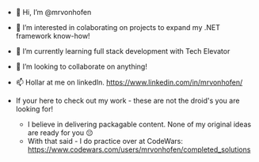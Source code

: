 - 👋 Hi, I’m @mrvonhofen
- 👀 I’m interested in colaborating on projects to expand my .NET framework know-how!
- 🌱 I’m currently learning full stack development with Tech Elevator
- 💞️ I’m looking to collaborate on anything!
- 📫 Hollar at me on linkedIn. https://www.linkedin.com/in/mrvonhofen/

- If your here to check out my work - these are not the droid's you are looking for!
  - I believe in delivering packagable content. None of my original ideas are ready for you 😔
  - With that said - I do practice over at CodeWars:  https://www.codewars.com/users/mrvonhofen/completed_solutions

<!---
mrvonhofen/mrvonhofen is a ✨ special ✨ repository because its `README.md` (this file) appears on your GitHub profile.
You can click the Preview link to take a look at your changes.
--->
